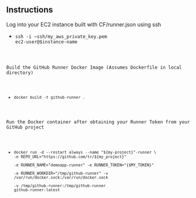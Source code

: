 ## Instructions 
Log into your EC2 instance built with CF/runner.json using ssh 
* <code>ssh -i ~ssh/my_aws_private_key.pem ec2-user@$instance-name

Build the GitHub Runner Docker Image (Assumes Dockerfile in local directory)
* <code>docker build -t github-runner .</code>

Run the Docker container after obtaining your Runner Token from your GitHub project 
* <code>docker run -d --restart always --name "${my-project}"-runner \
  -e REPO_URL="https://github.com/tr/${my_project}" \
  -e RUNNER_NAME="demoapp-runner" -e RUNNER_TOKEN="{$MY_TOKEN}" \
  -e RUNNER_WORKDIR="/tmp/github-runner" -v /var/run/docker.sock:/var/run/docker.sock \
  -v /tmp/github-runner:/tmp/github-runner github-runner:latest</code>